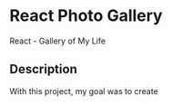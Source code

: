 # React Photo Gallery

React - Gallery of My Life

## Description

With this project, my goal was to create
